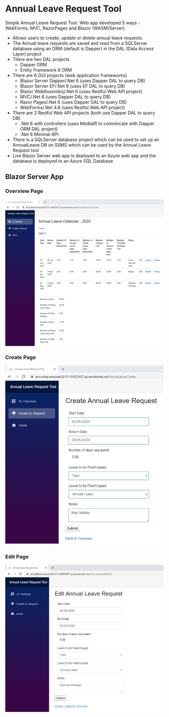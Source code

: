 # Annual Leave Request Tool
Simple Annual Leave Request Tool.  Web app developed 5 ways - WebForms, MVC, RazorPages and Blazor (WASM/Server).

* Allows users to create, update or delete annual leave requests.  
* The Annual leave requests are saved and read from a SQLServer database using an ORM (default is Dapper) in the DAL (Data Access Layer) project  
* There are two DAL projects
  * Dapper ORM
  * Entity Framework 6 ORM
* There are 6 GUI projects (web application frameworks)
  *  Blazor Server Dapper/.Net 6 (uses Dapper DAL to query DB)
  *  Blazor Server EF/.Net 6 (uses EF DAL to query DB)
  *  Blazor WebAssembly/.Net 6 (uses Restful Web API project)
  *  MVC/.Net 6  (uses Dapper DAL to query DB)
  *  Razor Pages/.Net 6 (uses Dapper DAL to query DB)
  *  WebForms/.Net 4.8 (uses Restful Web API project)
* There are 2 Restful Web API projects (both use Dapper DAL to query DB)
  * .Net 6 with controllers (uses MediatR to comnincate with Dapper ORM DAL project)
  * .Net 6 Minimal API
* There is a SQLServer database project which can be used to set up an AnnualLeave DB on SSMS which can be used by the Annual Leave Request tool
* Live Blazor Server web app is deployed to an Azure web app and the database is deployed to an Azure SQL Database

## Blazor Server App

### Overview Page

![](Images/OverviewPage.png)

### Create Page

![](Images/CreatePage.png)

### Edit Page

![](Images/EditPage.png)

